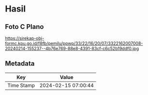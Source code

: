 # Hasil

## Foto C Plano

https://sirekap-obj-formc.kpu.go.id/f8fb/pemilu/ppwp/33/22/16/20/07/3322162007008-20240214-155237--4b76e769-88e8-4391-83cf-c6c52b19ddf0.jpg


## Metadata

| Key        | Value               |
| ---------- | ------------------- |
| Time Stamp | 2024-02-15 07:00:44 |




